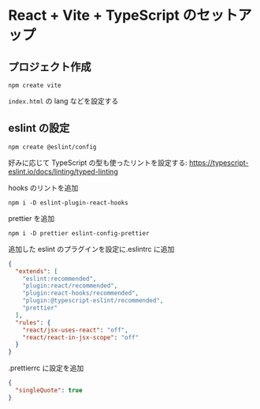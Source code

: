 # React + Vite + TypeScript のセットアップ

## プロジェクト作成

`npm create vite`

`index.html` の lang などを設定する

## eslint の設定

`npm create @eslint/config`

好みに応じて TypeScript の型も使ったリントを設定する: https://typescript-eslint.io/docs/linting/typed-linting

hooks のリントを追加

`npm i -D eslint-plugin-react-hooks`

prettier を追加

`npm i -D prettier eslint-config-prettier`

追加した eslint のプラグインを設定に.eslintrc に追加

```json
{
  "extends": [
    "eslint:recommended",
    "plugin:react/recommended",
    "plugin:react-hooks/recommended",
    "plugin:@typescript-eslint/recommended",
    "prettier"
  ],
  "rules": {
    "react/jsx-uses-react": "off",
    "react/react-in-jsx-scope": "off"
  }
}
```

.prettierrc に設定を追加

```json
{
  "singleQuote": true
}
```
